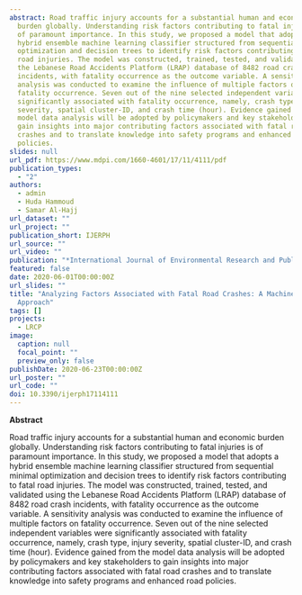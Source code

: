 ```yaml
---
abstract: Road traffic injury accounts for a substantial human and economic
  burden globally. Understanding risk factors contributing to fatal injuries is
  of paramount importance. In this study, we proposed a model that adopts a
  hybrid ensemble machine learning classifier structured from sequential minimal
  optimization and decision trees to identify risk factors contributing to fatal
  road injuries. The model was constructed, trained, tested, and validated using
  the Lebanese Road Accidents Platform (LRAP) database of 8482 road crash
  incidents, with fatality occurrence as the outcome variable. A sensitivity
  analysis was conducted to examine the influence of multiple factors on
  fatality occurrence. Seven out of the nine selected independent variables were
  significantly associated with fatality occurrence, namely, crash type, injury
  severity, spatial cluster-ID, and crash time (hour). Evidence gained from the
  model data analysis will be adopted by policymakers and key stakeholders to
  gain insights into major contributing factors associated with fatal road
  crashes and to translate knowledge into safety programs and enhanced road
  policies.
slides: null
url_pdf: https://www.mdpi.com/1660-4601/17/11/4111/pdf
publication_types:
  - "2"
authors:
  - admin
  - Huda Hammoud
  - Samar Al-Hajj
url_dataset: ""
url_project: ""
publication_short: IJERPH
url_source: ""
url_video: ""
publication: "*International Journal of Environmental Research and Public Health*"
featured: false
date: 2020-06-01T00:00:00Z
url_slides: ""
title: "Analyzing Factors Associated with Fatal Road Crashes: A Machine Learning
  Approach"
tags: []
projects:
  - LRCP
image:
  caption: null
  focal_point: ""
  preview_only: false
publishDate: 2020-06-23T00:00:00Z
url_poster: ""
url_code: ""
doi: 10.3390/ijerph17114111
---
```


**Abstract**

Road traffic injury accounts for a substantial human and economic burden globally. Understanding risk factors contributing to fatal injuries is of paramount importance. In this study, we proposed a model that adopts a hybrid ensemble machine learning classifier structured from sequential minimal optimization and decision trees to identify risk factors contributing to fatal road injuries. The model was constructed, trained, tested, and validated using the Lebanese Road Accidents Platform (LRAP) database of 8482 road crash incidents, with fatality occurrence as the outcome variable. A sensitivity analysis was conducted to examine the influence of multiple factors on fatality occurrence. Seven out of the nine selected independent variables were significantly associated with fatality occurrence, namely, crash type, injury severity, spatial cluster-ID, and crash time (hour). Evidence gained from the model data analysis will be adopted by policymakers and key stakeholders to gain insights into major contributing factors associated with fatal road   crashes and to translate knowledge into safety programs and enhanced road policies.